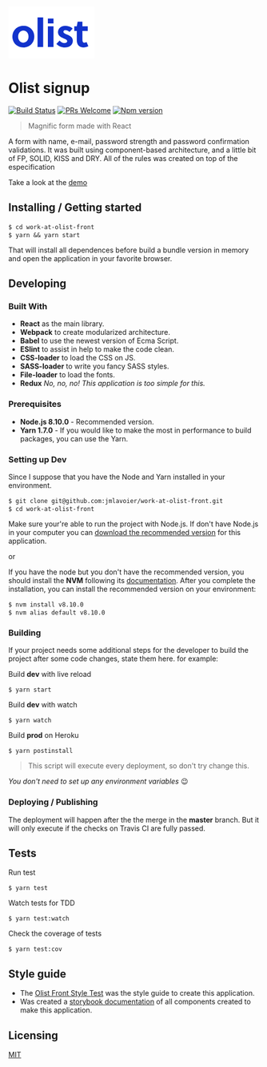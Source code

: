 ![Logo](./olist-logo.png)

# Olist signup
[![Build Status](https://travis-ci.org/jmlavoier/work-at-olist-front.svg?branch=master)](https://travis-ci.org/jmlavoier/work-at-olist-front)
[![PRs Welcome](https://img.shields.io/badge/PRs-welcome-brightgreen.svg?style=flat-square)](http://makeapullrequest.com)
[![Npm version](https://img.shields.io/badge/npm-5.6.0-brightgreen.svg)](https://www.npmjs.com/)
> Magnific form made with React

A form with name, e-mail, password strength and password confirmation validations.
It was built using component-based architecture, and a little bit of FP, SOLID, KISS and DRY.
All of the rules was created on top of the especification

Take a look at the [demo](https://dashboard.heroku.com/apps/signup-olist-challenge/settings)


## Installing / Getting started

```shell
$ cd work-at-olist-front
$ yarn && yarn start
```

That will install all dependences before build a bundle version in memory and open the application in your favorite browser.

## Developing

### Built With
- **React** as the main library.
- **Webpack** to create modularized architecture.
- **Babel** to use the newest version of Ecma Script.
- **ESlint** to assist in help to make the code clean.
- **CSS-loader** to load the CSS on JS.
- **SASS-loader** to write you fancy SASS styles.
- **File-loader** to load the fonts.
- **Redux** *No, no, no! This application is too simple for this.*

### Prerequisites
- **Node.js 8.10.0** - Recommended version.
- **Yarn 1.7.0** - If you would like to make the most in performance to build packages, you can use the Yarn.

### Setting up Dev

Since I suppose that you have the Node and Yarn installed in your environment.

```shell
$ git clone git@github.com:jmlavoier/work-at-olist-front.git
$ cd work-at-olist-front
```

Make sure your're able to run the project with Node.js. If don't have Node.js in your computer you can [download the recommended version](https://nodejs.org/en/) for this application.

or

If you have the node but you don't have the recommended version, you should install the **NVM** following its [documentation](https://github.com/creationix/nvm). After you complete the installation, you can install the recommended version on your environment:

```shell
$ nvm install v8.10.0
$ nvm alias default v8.10.0
```

### Building

If your project needs some additional steps for the developer to build the
project after some code changes, state them here. for example:


Build **dev** with live reload
```
$ yarn start
```
Build **dev** with watch
```
$ yarn watch
```
Build **prod** on Heroku
```
$ yarn postinstall
```
> This script will execute every deployment, so don't try change this.

*You don't need to set up any environment variables* :wink:

### Deploying / Publishing
The deployment will happen after the the merge in the **master** branch.
But it will only execute if the checks on Travis CI are fully passed.

## Tests

Run test
```
$ yarn test
```

Watch tests for TDD
```
$ yarn test:watch
```

Check the coverage of tests
```
$ yarn test:cov
```

## Style guide

- The [Olist Front Style Test](https://www.figma.com/file/rsSlx8jDHls6nWXziElWTk/olist----front-end-test) was the style guide to create this application.
- Was created a [storybook documentation](https://jmlavoier.github.io/work-at-olist) of all components created to make this application.


## Licensing

[MIT](https://github.com/jmlavoier/work-at-olist-front/blob/master/LICENSE)
